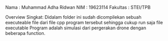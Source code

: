 Nama : Muhammad Adha Ridwan
NIM : 19623114
Fakultas : STEI/TPB

Overview Singkat:
Didalam folder ini sudah dicompilekan sebuah executeable file dari file cpp program tersebut sehingga cukup run saja file executable
Program adalah simulasi dari pergerakan drone dengan beberapa function.